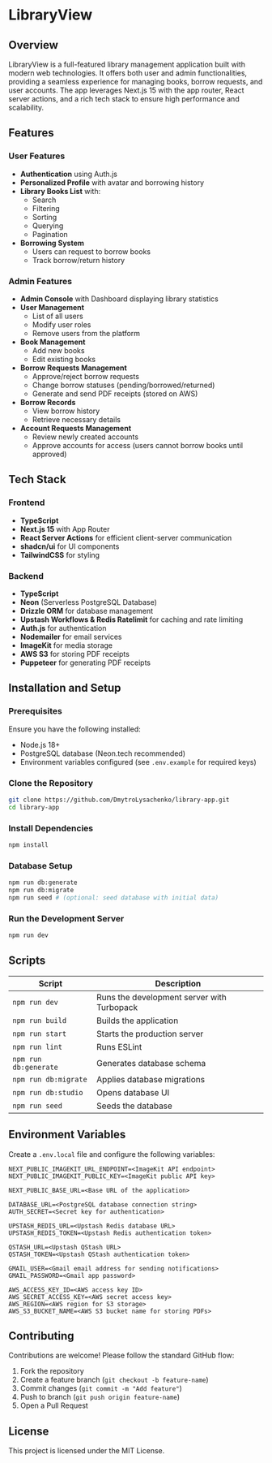# LibraryView

## Overview

LibraryView is a full-featured library management application built with modern web technologies. It offers both user and admin functionalities, providing a seamless experience for managing books, borrow requests, and user accounts. The app leverages Next.js 15 with the app router, React server actions, and a rich tech stack to ensure high performance and scalability.

## Features

### User Features

- **Authentication** using Auth.js
- **Personalized Profile** with avatar and borrowing history
- **Library Books List** with:
  - Search
  - Filtering
  - Sorting
  - Querying
  - Pagination
- **Borrowing System**
  - Users can request to borrow books
  - Track borrow/return history

### Admin Features

- **Admin Console** with Dashboard displaying library statistics
- **User Management**
  - List of all users
  - Modify user roles
  - Remove users from the platform
- **Book Management**
  - Add new books
  - Edit existing books
- **Borrow Requests Management**
  - Approve/reject borrow requests
  - Change borrow statuses (pending/borrowed/returned)
  - Generate and send PDF receipts (stored on AWS)
- **Borrow Records**
  - View borrow history
  - Retrieve necessary details
- **Account Requests Management**
  - Review newly created accounts
  - Approve accounts for access (users cannot borrow books until approved)

## Tech Stack

### Frontend

- **TypeScript**
- **Next.js 15** with App Router
- **React Server Actions** for efficient client-server communication
- **shadcn/ui** for UI components
- **TailwindCSS** for styling

### Backend

- **TypeScript**
- **Neon** (Serverless PostgreSQL Database)
- **Drizzle ORM** for database management
- **Upstash Workflows & Redis Ratelimit** for caching and rate limiting
- **Auth.js** for authentication
- **Nodemailer** for email services
- **ImageKit** for media storage
- **AWS S3** for storing PDF receipts
- **Puppeteer** for generating PDF receipts

## Installation and Setup

### Prerequisites

Ensure you have the following installed:

- Node.js 18+
- PostgreSQL database (Neon.tech recommended)
- Environment variables configured (see `.env.example` for required keys)

### Clone the Repository

```sh
git clone https://github.com/DmytroLysachenko/library-app.git
cd library-app
```

### Install Dependencies

```sh
npm install
```

### Database Setup

```sh
npm run db:generate
npm run db:migrate
npm run seed # (optional: seed database with initial data)
```

### Run the Development Server

```sh
npm run dev
```

## Scripts

| Script                | Description                                |
| --------------------- | ------------------------------------------ |
| `npm run dev`         | Runs the development server with Turbopack |
| `npm run build`       | Builds the application                     |
| `npm run start`       | Starts the production server               |
| `npm run lint`        | Runs ESLint                                |
| `npm run db:generate` | Generates database schema                  |
| `npm run db:migrate`  | Applies database migrations                |
| `npm run db:studio`   | Opens database UI                          |
| `npm run seed`        | Seeds the database                         |

## Environment Variables

Create a `.env.local` file and configure the following variables:

```
NEXT_PUBLIC_IMAGEKIT_URL_ENDPOINT=<ImageKit API endpoint>
NEXT_PUBLIC_IMAGEKIT_PUBLIC_KEY=<ImageKit public API key>

NEXT_PUBLIC_BASE_URL=<Base URL of the application>

DATABASE_URL=<PostgreSQL database connection string>
AUTH_SECRET=<Secret key for authentication>

UPSTASH_REDIS_URL=<Upstash Redis database URL>
UPSTASH_REDIS_TOKEN=<Upstash Redis authentication token>

QSTASH_URL=<Upstash QStash URL>
QSTASH_TOKEN=<Upstash QStash authentication token>

GMAIL_USER=<Gmail email address for sending notifications>
GMAIL_PASSWORD=<Gmail app password>

AWS_ACCESS_KEY_ID=<AWS access key ID>
AWS_SECRET_ACCESS_KEY=<AWS secret access key>
AWS_REGION=<AWS region for S3 storage>
AWS_S3_BUCKET_NAME=<AWS S3 bucket name for storing PDFs>
```

## Contributing

Contributions are welcome! Please follow the standard GitHub flow:

1. Fork the repository
2. Create a feature branch (`git checkout -b feature-name`)
3. Commit changes (`git commit -m "Add feature"`)
4. Push to branch (`git push origin feature-name`)
5. Open a Pull Request

## License

This project is licensed under the MIT License.
